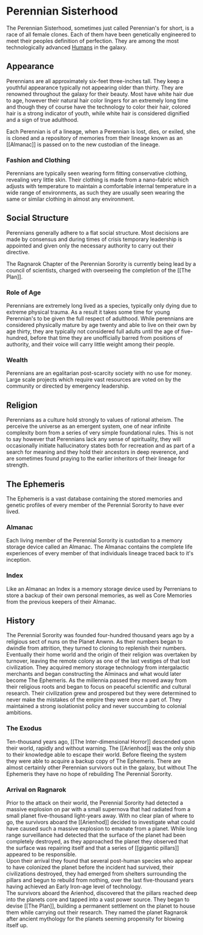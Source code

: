 # Perennian Sisterhood
The Perennian Sisterhood, sometimes just called Perennian's for short, is a race of all female clones. Each of them have been genetically engineered to meet their peoples definition of perfection. They are among the most technologically advanced [Humans](Human) in the galaxy.

## Appearance
Perennians are all approximately six-feet three-inches tall. They keep a youthful appearance typically not appearing older than thirty. They are renowned throughout the galaxy for their beauty. Most have white hair due to age, however their natural hair color lingers for an extremely long time and though they of course have the technology to color their hair, colored hair is a strong indicator of youth, while white hair is considered dignified and a sign of true adulthood.

Each Perennian is of a lineage, when a Perennian is lost, dies, or exiled, she is cloned and a repository of memories from their lineage known as an [[Almanac]] is passed on to the new custodian of the lineage.

### Fashion and Clothing
Perennians are typically seen wearing form fitting conservative clothing, revealing very little skin. Their clothing is made from a nano-fabric which adjusts with temperature to maintain a comfortable internal temperature in a wide range of environments, as such they are usually seen wearing the same or similar clothing in almost any environment.

## Social Structure
Perennians generally adhere to a flat social structure. Most decisions are made by consensus and during times of crisis temporary leadership is appointed and given only the necessary authority to carry out their directive.

The Ragnarok Chapter of the Perennian Sorority is currently being lead by a council of scientists, charged with overseeing the completion of the [[The Plan]].

### Role of Age
Perennians are extremely long lived as a species, typically only dying due to extreme physical trauma. As a result it takes some time for young Perennian's to be given the full respect of adulthood. While perennians are considered physically mature by age twenty and able to live on their own by age thirty, they are typically not considered full adults until the age of five-hundred, before that time they are unofficially barred from positions of authority, and their voice will carry little weight among their people.

### Wealth
Perennians are an egalitarian post-scarcity society with no use for money. Large scale projects which require vast resources are voted on by the community or directed by emergency leadership.

## Religion
Perennians as a culture hold strongly to values of rational atheism. The perceive the universe as an emergent system, one of near infinite complexity born from a series of very simple foundational rules. This is not to say however that Perennians lack any sense of spirituality, they will occasionally initiate hallucinatory states both for recreation and as part of a search for meaning and they hold their ancestors in deep reverence, and are sometimes found praying to the earlier inheritors of their lineage for strength.

## The Ephemeris
The Ephemeris is a vast database containing the stored memories and genetic profiles of every member of the Perennial Sorority to have ever lived.
### Almanac
Each living member of the Perennial Sorority is custodian to a memory storage device called an Almanac. The Almanac contains the complete life experiences of every member of that individuals lineage traced back to it's inception.
### Index
Like an Almanac an Index is a memory storage device used by Perrenians to store a backup of their own personal memories, as well as Core Memories from the previous keepers of their Almanac.
## History
The Perennial Sorority was founded four-hundred thousand years ago by a religious sect of nuns on the Planet Anwnn. As their numbers began to dwindle from attrition, they turned to cloning to replenish their numbers. Eventually their home world and the origin of their religion was overtaken by turnover, leaving the remote colony as one of the last vestiges of that lost civilization. They acquired memory storage technology from intergalactic merchants and began constructing the Alminacs and what would later become The Ephemeris. As the millennia passed they moved away from their religious roots and began to focus on peaceful scientific and cultural research. Their civilization grew and prospered but they were determined to never make the mistakes of the empire they were once a part of. They maintained a strong isolationist policy and never succumbing to colonial ambitions.
### The Exodus
Ten-thousand years ago, [[The Inter-dimensional Horror]] descended upon their world, rapidly and without warning. The [[Arienhod]] was the only ship to their knowledge able to escape their world. Before fleeing the system they were able to acquire a backup copy of The Ephemeris. There are almost certainly other Perennian survivors out in the galaxy, but without The Ephemeris they have no hope of rebuilding The Perennial Sorority.
### Arrival on Ragnarok
Prior to the attack on their world, the Perennial Sorority had detected a massive explosion on par with a small supernova that had radiated from a small planet five-thousand light-years away. With no clear plan of where to go, the survivors aboard the [[Arienhod]] decided to investigate what could have caused such a massive explosion to emanate from a planet. While long range surveillance had detected that the surface of the planet had been completely destroyed, as they approached the planet they observed that the surface was repairing itself and that a series of [[gigantic pillars]] appeared to be responsible.<br>
Upon their arrival they found that several post-human species who appear to have colonized the planet before the incident had survived, their civilizations destroyed, they had emerged from shelters surrounding the pillars and begun to rebuild from nothing, over the last five-thousand years having achieved an Early Iron-age level of technology.<br>
The survivors aboard the Arienhod, discovered that the pillars reached deep into the planets core and tapped into a vast power source. They began to devise [[The Plan]], building a permanent settlement on the planet to house them while carrying out their research. They named the planet Ragnarok after ancient mythology for the planets seeming propensity for blowing itself up.